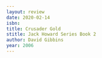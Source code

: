```yaml
---
layout: review
date: 2020-02-14
isbn: 
title: Crusader Gold 
stitle: Jack Howard Series Book 2
author: David Gibbins
year: 2006
---
```

